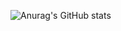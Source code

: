 <!-- [![Header](https://github.com/BinaryBun/BinaryBun/blob/main/pic/tan.jpg)](https://vk.com/im0502) -->

![Anurag's GitHub stats](https://github-readme-stats.vercel.app/api?username=anuraghazra&show_icons=true&theme=radical)

